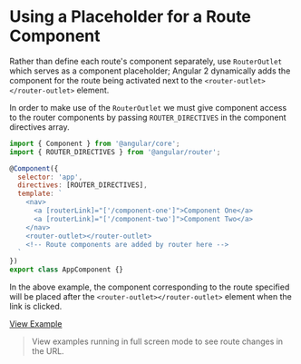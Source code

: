 # Using a Placeholder for a Route Component #

Rather than define each route's component separately, use `RouterOutlet` which serves as a component placeholder; Angular 2 dynamically adds the component for the route being activated next to the `<router-outlet></router-outlet>` element. 

In order to make use of the `RouterOutlet` we must give component access to the router components by passing `ROUTER_DIRECTIVES` in the component directives array.

```javascript
import { Component } from '@angular/core';
import { ROUTER_DIRECTIVES } from '@angular/router';

@Component({
  selector: 'app',
  directives: [ROUTER_DIRECTIVES],
  template: `
    <nav>
      <a [routerLink]="['/component-one']">Component One</a>
      <a [routerLink]="['/component-two']">Component Two</a>
    </nav>
    <router-outlet></router-outlet>
    <!-- Route components are added by router here -->
  `
})
export class AppComponent {}
```

In the above example, the component corresponding to the route specified will be placed after the `<router-outlet></router-outlet>` element when the link is clicked.

[View Example](https://plnkr.co/edit/1c1p877ewo885VaF0KQO?p=preview)

> View examples running in full screen mode to see route changes in the URL.

